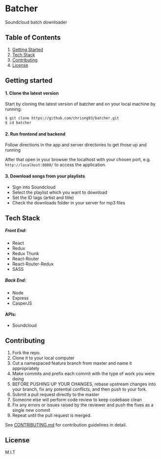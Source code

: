 # Batcher

Soundcloud batch downloader

## Table of Contents

1. [Getting Started](#Getting-Started)
2. [Tech Stack](#Tech-Stack)
3. [Contributing](#Contributing)
4. [License](#License)


## Getting started

#### 1. Clone the latest version

  Start by cloning the latest version of batcher and on your local machine by running:

  ```sh
  $ git clone https://github.com/chrisng93/batcher.git
  $ cd batcher
  ```

#### 2. Run frontend and backend

  Follow directions in the app and server directories to get those up and running

  After that open in your browser the localhost with your chosen port, e.g. ``` http://localhost:8080/ ``` to access the application.

#### 3. Download songs from your playlists

  - Sign into Soundcloud
  - Select the playlist which you want to download
  - Set the ID tags (artist and title)
  - Check the downloads folder in your server for mp3 files


## Tech Stack

##### Front End:
- React
- Redux
- Redux Thunk
- React-Router
- React-Router-Redux
- SASS

##### Back End:
- Node
- Express
- CasperJS

#### APIs:
- Soundcloud


## Contributing

  1. Fork the repo.
  2. Clone it to your local computer
  3. Cut a namespaced feature branch from master and name it appropriately
  4. Make commits and prefix each commit with the type of work you were doing
  5. BEFORE PUSHING UP YOUR CHANGES, rebase upstream changes into your branch, fix any potential conflicts, and then push to your fork.
  6. Submit a pull request directly to the master
  7. Someone else will perform code review to keep codebase clean
  8. Fix any errors or issues raised by the reviewer and push the fixes as a single new commit
  9. Repeat until the pull request is merged.

See [CONTRIBUTING.md](CONTRIBUTING.md) for contribution guidelines in detail.


## License

M.I.T
